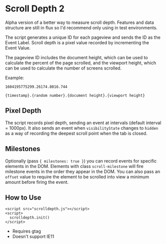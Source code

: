 # Scroll Depth 2
Alpha version of a better way to measure scroll depth. Features and data structure are still in flux so I'd recommend only using in test environments.

The script generates a unique ID for each pageview and sends the ID as the Event Label. Scroll depth is a pixel value recorded by incrementing the Event Value.

The pageview ID includes the document height, which can be used to calculate the percent of the page scrolled, and the viewport height, which can be used to calculate the number of screens scrolled.

Example:

`1604195775299.26174.8016.744`

`{timestamp}.{random number}.{document height}.{viewport height}`

## Pixel Depth
The script records pixel depth, sending an event at intervals (default interval = 1000px). It also sends an event when `visibilityState` changes to `hidden` as a way of recording the deepest scroll point when the tab is closed.

## Milestones
Optionally (pass `{ milestones: true }`) you can record events for specific elements in the DOM. Elements with class `scroll-milestone` will fire milestone events in the order they appear in the DOM. You can also pass an `offset` value to require the element to be scrolled into view a minimum amount before firing the event.

## How to Use
```
<script src="scrolldepth.js"></script>
<script>
  scrolldepth.init()
</script>
```

- Requires gtag
- Doesn't support IE11

